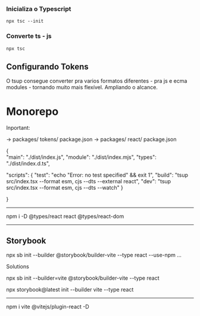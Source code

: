 ### Inicializa o Typescript
```npx tsc --init```

### Converte ts - js
```npx tsc```

## Configurando Tokens

O tsup consegue converter pra varios formatos diferentes - pra js e ecma modules - tornando muito mais flexível. Ampliando o alcance.

# Monorepo

Inportant:

-> packages/ tokens/ package.json
-> packages/ react/ package.json


{   
  "main": "./dist/index.js",
  "module": "./dist/index.mjs",
  "types": "./dist/index.d.ts",

  "scripts": {
    "test": "echo \"Error: no test specified\" && exit 1",
    "build": "tsup src/index.tsx --format esm, cjs --dts --external react",
    "dev": "tsup src/index.tsx --format esm, cjs --dts --watch"
  }

}

---

npm i -D @types/react react @types/react-dom


---

## Storybook

npx sb init --builder @storybook/builder-vite
 --type react --use-npm
... 

Solutions

npx sb init --builder=vite @storybook/builder-vite --type react

npx storybook@latest init --builder vite  --type react

---

npm i vite @vitejs/plugin-react -D